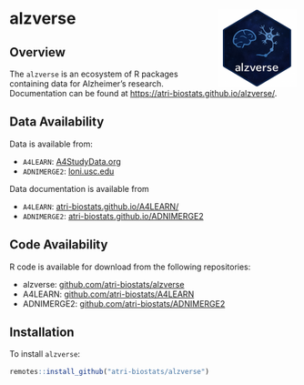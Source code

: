 
<!-- README.md is generated from README.Rmd. Please edit that file -->

# alzverse <a href="https://atri-biostats.github.io/alzverse/"><img src="man/figures/logo.png" align="right" height="138" /></a>

## Overview

The `alzverse` is an ecosystem of R packages containing data for
Alzheimer’s research. Documentation can be found at
<https://atri-biostats.github.io/alzverse/>.

## Data Availability

Data is available from:

- `A4LEARN`: [A4StudyData.org](A4StudyData.org)
- `ADNIMERGE2`: [loni.usc.edu](loni.usc.edu)

Data documentation is available from

- `A4LEARN`:
  [atri-biostats.github.io/A4LEARN/](https://atri-biostats.github.io/A4LEARN)
- `ADNIMERGE2`:
  [atri-biostats.github.io/ADNIMERGE2](https://github.com/atri-biostats/ADNIMERGE2)

## Code Availability

R code is available for download from the following repositories:

- alzverse:
  [github.com/atri-biostats/alzverse](https://github.com/atri-biostats/alzverse)
- A4LEARN:
  [github.com/atri-biostats/A4LEARN](https://github.com/atri-biostats/A4LEARN)
- ADNIMERGE2:
  [github.com/atri-biostats/ADNIMERGE2](https://github.com/atri-biostats/ADNIMERGE2)

## Installation

To install `alzverse`:

``` r
remotes::install_github("atri-biostats/alzverse")
```
